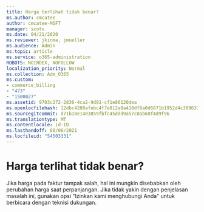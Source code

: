 ```yaml
---
title: Harga terlihat tidak benar?
ms.author: cmcatee
author: cmcatee-MSFT
manager: scotv
ms.date: 04/21/2020
ms.reviewer: jkinma, jmueller
ms.audience: Admin
ms.topic: article
ms.service: o365-administration
ROBOTS: NOINDEX, NOFOLLOW
localization_priority: Normal
ms.collection: Adm_O365
ms.custom:
- commerce_billing
- "473"
- "1500027"
ms.assetid: 9703c272-2836-4ca2-9d91-cf1e86120dea
ms.openlocfilehash: 12dbc4208afebc4f7e812a0a418df8a0d6871b1952d4c3896326c2c1e72deff2
ms.sourcegitcommit: d71b18e1403859fbfc45ddd9a57c8ab68f4d9f96
ms.translationtype: MT
ms.contentlocale: id-ID
ms.lasthandoff: 08/06/2021
ms.locfileid: "54503331"
---
```

# <a name="price-doesnt-look-correct"></a>Harga terlihat tidak benar?

Jika harga pada faktur tampak salah, hal ini mungkin disebabkan oleh perubahan harga saat perpanjangan. Jika tidak yakin dengan penjelasan masalah ini, gunakan opsi "Izinkan kami menghubungi Anda" untuk berbicara dengan teknisi dukungan.